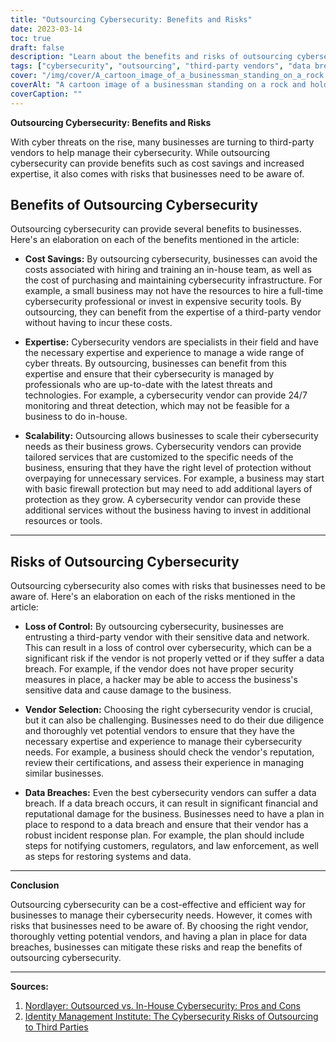 ```yaml
---
title: "Outsourcing Cybersecurity: Benefits and Risks"
date: 2023-03-14
toc: true
draft: false
description: "Learn about the benefits and risks of outsourcing cybersecurity to third-party vendors and how to choose the right vendor for your business."
tags: ["cybersecurity", "outsourcing", "third-party vendors", "data breach", "vendor selection", "cost savings", "expertise", "scalability", "loss of control", "incident response plan", "risk management", "business security", "security outsourcing", "cyber threats", "network security", "data protection", "vulnerability management", "cyber defense", "business continuity", "information security"]
cover: "/img/cover/A_cartoon_image_of_a_businessman_standing_on_a_rock.png"
coverAlt: "A cartoon image of a businessman standing on a rock and holding a shield to protect his business from cyber threats, with a row of third-party vendors standing behind him offering different security services."
coverCaption: ""
---
```

**Outsourcing Cybersecurity: Benefits and Risks**

With cyber threats on the rise, many businesses are turning to third-party vendors to help manage their cybersecurity. While outsourcing cybersecurity can provide benefits such as cost savings and increased expertise, it also comes with risks that businesses need to be aware of.

## Benefits of Outsourcing Cybersecurity

Outsourcing cybersecurity can provide several benefits to businesses. Here's an elaboration on each of the benefits mentioned in the article:

- **Cost Savings:** By outsourcing cybersecurity, businesses can avoid the costs associated with hiring and training an in-house team, as well as the cost of purchasing and maintaining cybersecurity infrastructure. For example, a small business may not have the resources to hire a full-time cybersecurity professional or invest in expensive security tools. By outsourcing, they can benefit from the expertise of a third-party vendor without having to incur these costs.

- **Expertise:** Cybersecurity vendors are specialists in their field and have the necessary expertise and experience to manage a wide range of cyber threats. By outsourcing, businesses can benefit from this expertise and ensure that their cybersecurity is managed by professionals who are up-to-date with the latest threats and technologies. For example, a cybersecurity vendor can provide 24/7 monitoring and threat detection, which may not be feasible for a business to do in-house.

- **Scalability:** Outsourcing allows businesses to scale their cybersecurity needs as their business grows. Cybersecurity vendors can provide tailored services that are customized to the specific needs of the business, ensuring that they have the right level of protection without overpaying for unnecessary services. For example, a business may start with basic firewall protection but may need to add additional layers of protection as they grow. A cybersecurity vendor can provide these additional services without the business having to invest in additional resources or tools.

______

## Risks of Outsourcing Cybersecurity

Outsourcing cybersecurity also comes with risks that businesses need to be aware of. Here's an elaboration on each of the risks mentioned in the article:

- **Loss of Control:** By outsourcing cybersecurity, businesses are entrusting a third-party vendor with their sensitive data and network. This can result in a loss of control over cybersecurity, which can be a significant risk if the vendor is not properly vetted or if they suffer a data breach. For example, if the vendor does not have proper security measures in place, a hacker may be able to access the business's sensitive data and cause damage to the business.

- **Vendor Selection:** Choosing the right cybersecurity vendor is crucial, but it can also be challenging. Businesses need to do their due diligence and thoroughly vet potential vendors to ensure that they have the necessary expertise and experience to manage their cybersecurity needs. For example, a business should check the vendor's reputation, review their certifications, and assess their experience in managing similar businesses.

- **Data Breaches:** Even the best cybersecurity vendors can suffer a data breach. If a data breach occurs, it can result in significant financial and reputational damage for the business. Businesses need to have a plan in place to respond to a data breach and ensure that their vendor has a robust incident response plan. For example, the plan should include steps for notifying customers, regulators, and law enforcement, as well as steps for restoring systems and data. 

______

**Conclusion**

Outsourcing cybersecurity can be a cost-effective and efficient way for businesses to manage their cybersecurity needs. However, it comes with risks that businesses need to be aware of. By choosing the right vendor, thoroughly vetting potential vendors, and having a plan in place for data breaches, businesses can mitigate these risks and reap the benefits of outsourcing cybersecurity.

______

**Sources:**

1. [Nordlayer: Outsourced vs. In-House Cybersecurity: Pros and Cons](https://nordlayer.com/blog/outsourced-vs-in-house-cybersecurity-pros-and-cons/)
2. [Identity Management Institute: The Cybersecurity Risks of Outsourcing to Third Parties](https://identitymanagementinstitute.org/the-cybersecurity-risks-of-outsourcing-to-third-parties/)
